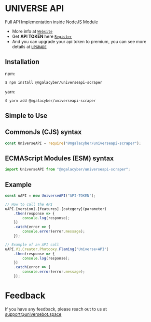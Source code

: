 # UNIVERSE API

Full API Implementation inside NodeJS Module

- More info at [`Website`](https://api.universebot.space)
- Get **API TOKEN** here [`Register`](https://api.universebot.space/auth)
- And you can upgrade your api token to premium, you can see more details at [`UPGRADE`](https://api.universebot.space/dashboard/premium)

## Installation
npm:
```bash
$ npm install @mgalacyber/universeapi-scraper
```
yarn:
```bash
$ yarn add @mgalacyber/universeapi-scraper
```

## Simple to Use
## CommonJs (CJS) syntax
```js
const UniverseAPI = require("@mgalacyber/universeapi-scraper");
```
## ECMAScript Modules (ESM) syntax
```ts
import UniverseAPI from "@mgalacyber/universeapi-scraper";
```

## Example
```js
const uAPI = new UniverseAPI("API-TOKEN");

// How to call the API
uAPI.[version].[features].[category](parameter)
    .then(response => {
        console.log(response);
    })
    .catch(error => {
        console.error(error.message);
    });

// Example of an API call
uAPI.V1.Creator.Photooxy.Flaming("Universe+API")
    .then(response => {
        console.log(response);
    })
    .catch(error => {
        console.error(error.message);
    });
```

# Feedback
If you have any feedback, please reach out to us at support@universebot.space